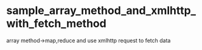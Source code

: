 # sample_array_method_and_xmlhttp_with_fetch_method
array method->map,reduce and use xmlhttp request to fetch data
